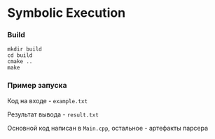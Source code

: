 # Symbolic Execution

### Build

```
mkdir build
cd build
cmake ..
make
```

### Пример запуска

Код на входе - `example.txt`

Результат вывода - `result.txt`

Основной код написан в `Main.cpp`, остальное - артефакты парсера